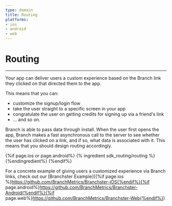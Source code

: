 ```yaml
---
type: domain
title: Routing
platforms:
- ios
- android
- web
---
```


# Routing

------

Your app can deliver users a custom experience based on the Branch link they clicked on that directed them to the app.

This means that you can:

* customize the signup/login flow
* take the user straight to a specific screen in your app
* congratulate the user on getting credits for signing up via a friend's link
* ... and so on.

Branch is able to pass data through install. When the user first opens the app, Branch makes a fast asynchronous call to the server to see whether the user has clicked on a link, and if so, what data is associated with it. This means that you should design routing accordingly.

{%if page.ios or page.android%}
{% ingredient sdk_routing/routing %}{%endingredient%}
{%endif%}


For a concrete example of giving users a customized experience via Branch links, check out our [Branchster Example]({%if page.ios %}https://github.com/BranchMetrics/Branchster-iOS{%endif%}{%if page.android%}https://github.com/BranchMetrics/Branchster-Android{%endif%}{%if page.web%}https://github.com/BranchMetrics/Branchster-Web{%endif%})

